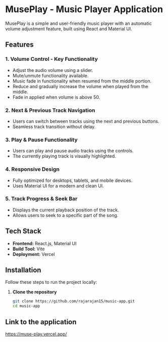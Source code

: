 # MusePlay - Music Player Application

MusePlay is a simple and user-friendly music player with an automatic volume adjustment feature, built using React and Material UI.

## Features

### 1. Volume Control - Key Functionality
- Adjust the audio volume using a slider.  
- Mute/unmute functionality available.
- Music fade in functionality when resumed from the middle portion.
- Reduce and gradually increase the volume when played from the middle.
- Fade in applied when volume is above 50.

### 2. Next & Previous Track Navigation  
- Users can switch between tracks using the next and previous buttons.  
- Seamless track transition without delay.

### 3. Play & Pause Functionality  
- Users can play and pause audio tracks using the controls.  
- The currently playing track is visually highlighted.

### 4. Responsive Design  
- Fully optimized for desktops, tablets, and mobile devices.  
- Uses Material UI for a modern and clean UI.

### 5. Track Progress & Seek Bar  
- Displays the current playback position of the track.  
- Allows users to seek to a specific part of the song.

## Tech Stack

- **Frontend:** React.js, Material UI  
- **Build Tool:** Vite  
- **Deployment:** Vercel  

## Installation

Follow these steps to run the project locally:

1. **Clone the repository**  
   ```sh
   git clone https://github.com/rajarajan15/music-app.git
   cd music-app

## Link to the application

https://muse-play.vercel.app/
